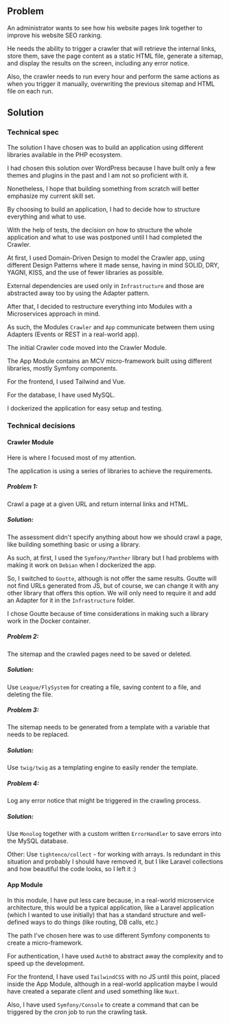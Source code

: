 ## Problem
An administrator wants to see how his website pages link together to improve his website SEO ranking. 

He needs the ability to trigger a crawler that will retrieve the internal links, store them, save the page content as a static HTML file, generate a sitemap, and display the results on the screen, including any error notice.

Also, the crawler needs to run every hour and perform the same actions as when you trigger it manually, overwriting the previous sitemap and HTML file on each run.

## Solution

### Technical spec
The solution I have chosen was to build an application using different libraries available in the PHP ecosystem.

I had chosen this solution over WordPress because I have built only a few themes and plugins in the past and I am not so proficient with it.

Nonetheless, I hope that building something from scratch will better emphasize my current skill set.

By choosing to build an application, I had to decide how to structure everything and what to use.

With the help of tests, the decision on how to structure the whole application and what to use was postponed until I had completed the Crawler.

At first, I used Domain-Driven Design to model the Crawler app, using different Design Patterns where it made sense, having in mind SOLID, DRY, YAGNI, KISS, and the use of fewer libraries as possible. 

External dependencies are used only in `Infrastructure` and those are abstracted away too by using the Adapter pattern.

After that, I decided to restructure everything into Modules with a Microservices approach in mind. 

As such, the Modules `Crawler` and `App` communicate between them using Adapters (Events or REST in a real-world app).

The initial Crawler code moved into the Crawler Module. 

The App Module contains an MCV micro-framework built using different libraries, mostly Symfony components. 

For the frontend, I used Tailwind and Vue.

For the database, I have used MySQL.

I dockerized the application for easy setup and testing.

### Technical decisions

#### Crawler Module
Here is where I focused most of my attention.

The application is using a series of libraries to achieve the requirements.

##### Problem 1: 
Crawl a page at a given URL and return internal links and HTML.    

##### Solution: 
The assessment didn't specify anything about how we should crawl a page, like building something basic or using a library.

As such, at first, I used the `Symfony/Panther` library but I had problems with making it work on `Debian` when I dockerized the app.

So, I switched to `Goutte`, although is not offer the same results. Goutte will not find  URLs generated from JS, but of course, we can change it with any other library that offers this option. We will only need to require it and add an Adapter for it in the `Infrastructure` folder.

I chose Goutte because of time considerations in making such a library work in the Docker container. 

##### Problem 2:   
The sitemap and the crawled pages need to be saved or deleted.   

##### Solution:   
Use `League/FlySystem` for creating a file, saving content to a file, and deleting the file.  

##### Problem 3: 
The sitemap needs to be generated from a template with a variable that needs to be replaced.    

##### Solution: 
Use `twig/twig` as a templating engine to easily render the template.

##### Problem 4:
Log any error notice that might be triggered in the crawling process.

##### Solution:
Use `Monolog` together with a custom written `ErrorHandler` to save errors into the MySQL database.

Other:
Use `tightenco/collect` - for working with arrays. Is redundant in this situation and probably I should have removed it, but I like Laravel collections and how beautiful the code looks, so I left it :)


#### App Module
In this module, I have put less care because, in a real-world microservice architecture, this would be a typical application, like a Laravel application (which I wanted to use initially) that has a standard structure and well-defined ways to do things (like routing, DB calls, etc.)

The path I've chosen here was to use different Symfony components to create a micro-framework.

For authentication, I have used `Auth0` to abstract away the complexity and to speed up the development.

For the frontend, I have used `TailwindCSS` with no JS until this point, placed inside the App Module, although in a real-world application maybe I would have created a separate client and used something like `Nuxt`.

Also, I have used `Symfony/Console` to create a command that can be triggered by the cron job to run the crawling task.















